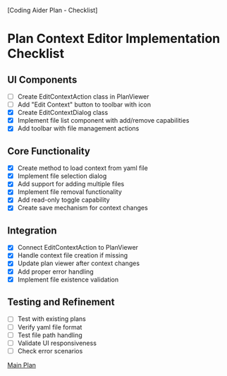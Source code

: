 [Coding Aider Plan - Checklist]

# Plan Context Editor Implementation Checklist

## UI Components
- [ ] Create EditContextAction class in PlanViewer
- [ ] Add "Edit Context" button to toolbar with icon
- [x] Create EditContextDialog class
- [x] Implement file list component with add/remove capabilities
- [x] Add toolbar with file management actions

## Core Functionality
- [x] Create method to load context from yaml file
- [x] Implement file selection dialog
- [x] Add support for adding multiple files
- [x] Implement file removal functionality
- [x] Add read-only toggle capability
- [x] Create save mechanism for context changes

## Integration
- [x] Connect EditContextAction to PlanViewer
- [x] Handle context file creation if missing
- [x] Update plan viewer after context changes
- [x] Add proper error handling
- [x] Implement file existence validation

## Testing and Refinement
- [ ] Test with existing plans
- [ ] Verify yaml file format
- [ ] Test file path handling
- [ ] Validate UI responsiveness
- [ ] Check error scenarios

[Main Plan](plan_context_editor.md)
